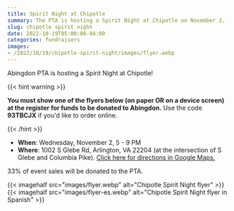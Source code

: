 ```yaml
--- 
title: Spirit Night at Chipotle
summary: The PTA is hosting a Spirit Night at Chipotle on November 2.
slug: chipotle spirit night
date: 2022-10-19T05:00:00-04:00
categories: fundraisers
images: 
- /2022/10/19/chipotle-spirit-night/images/flyer.webp
---
```


Abingdon PTA is hosting a Spirit Night at Chipotle! 

{{< hint warning >}}

**You must show one of the flyers below (on paper OR on a device screen) at the register for funds to be donated to Abingdon.** Use the code **93TBCJX** if you'd like to order online.

{{< /hint >}}

- **When**: Wednesday, November 2, 5 - 9 PM
- **Where**: 1002 S Glebe Rd, Arlington, VA 22204 (at the intersection of S Glebe and Columbia Pike). [Click here for directions in Google Maps.](https://www.google.com/maps/dir/?api=1&destination=chipotle+1002+s+glebe+rd+22204&destination_place_id=ChIJPeVZX6W2t4kR-yHBbAhuMIY)

33% of event sales will be donated to the PTA. 

{{< imagehalf src="images/flyer.webp" alt="Chipotle Spirit Night flyer" >}}
{{< imagehalf src="images/flyer-es.webp" alt="Chipotle Spirit Night flyer in Spanish" >}}